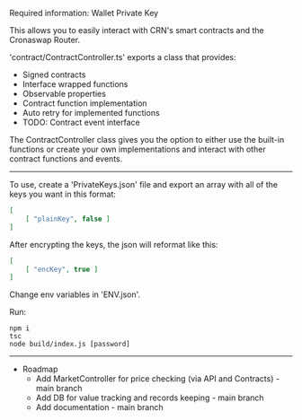 Required information: Wallet Private Key

This allows you to easily interact with CRN's smart contracts and the Cronaswap Router.

'contract/ContractController.ts' exports a class that provides:
- Signed contracts
- Interface wrapped functions
- Observable properties
- Contract function implementation
- Auto retry for implemented functions
- TODO: Contract event interface

The ContractController class gives you the option to either use the built-in functions or create your own implementations and interact with other contract functions and events.

---

To use, create a 'PrivateKeys.json' file and export an array with all of the keys you want in this format:
```json
[
	[ "plainKey", false ]
]
```

After encrypting the keys, the json will reformat like this:
```json
[
	[ "encKey", true ]
]
```

Change env variables in 'ENV.json'.

Run:
```
npm i
tsc
node build/index.js [password]
```

---

- Roadmap
	- Add MarketController for price checking (via API and Contracts) - main branch
	- Add DB for value tracking and records keeping - main branch
	- Add documentation - main branch
